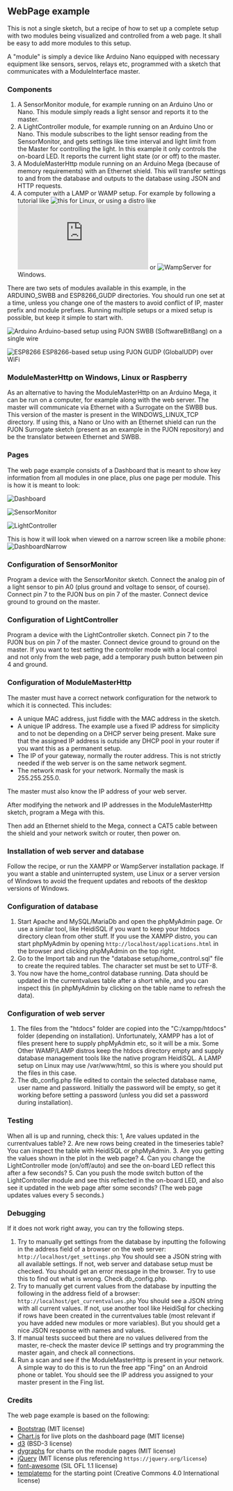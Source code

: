 ## WebPage example
This is not a single sketch, but a recipe of how to set up a complete setup with two modules being visualized and controlled from a web page. It shall be easy to add more modules to this setup.

A "module" is simply a device like Arduino Nano equipped with necessary equipment like sensors, servos, relays etc, programmed with a sketch that communicates with a ModuleInterface master.

### Components
1. A SensorMonitor module, for example running on an Arduino Uno or Nano. This module simply reads a light sensor and reports it to the master.
2. A LightController module, for example running on an Arduino Uno or Nano. This module subscribes to the light sensor reading from the SensorMonitor, and gets settings like time interval and light limit from the Master for controlling the light. In this example it only controls the on-board LED. It reports the current light state (or or off) to the master.
3. A ModuleMasterHttp module running on an Arduino Mega (because of memory requirements) with an Ethernet shield. This will transfer settings to and from the database and outputs to the database using JSON and HTTP requests.
4. A computer with a LAMP or WAMP setup. For example by following a tutorial like ![this](https://www.digitalocean.com/community/tutorials/how-to-install-linux-apache-mysql-php-lamp-stack-on-ubuntu-16-04) for Linux, or using  a distro like ![XAMPP](https://www.apachefriends.org/download.html) or ![WampServer](http://www.wampserver.com/en/) for Windows.

There are two sets of modules available in this example, in the ARDUINO_SWBB and ESP8266_GUDP directories. You should run one set at a time, unless you change one of the masters to avoid conflict of IP, master prefix and module prefixes. Running multiple setups or a mixed setup is possible, but keep it simple to start with.

![Arduino](ARDUINO_SWBB/WebPage_hardware_setup_bb.png)
Arduino-based setup using PJON SWBB (SoftwareBitBang) on a single wire

![ESP8266](ESP8266_GUDP/WebPage_hardware_setup_bb.png)
ESP8266-based setup using PJON GUDP (GlobalUDP) over WiFi

### ModuleMasterHttp on Windows, Linux or Raspberry

As an alternative to having the ModuleMasterHttp on an Arduino Mega, it can be run on a computer, for example along with the web server. The master will communicate via Ethernet with a Surrogate on the SWBB bus. This version of the master is present in the WINDOWS_LINUX_TCP directory. If using this, a Nano or Uno with an Ethernet shield can run the PJON Surrogate sketch (present as an example in the PJON repository) and be the translator between Ethernet and SWBB.

### Pages
The web page example consists of a Dashboard that is meant to show key information from all modules in one place, plus one page per module. This is how it is meant to look:

![Dashboard](pictures/Dashboard.png)

![SensorMonitor](pictures/SensorMonitor.png)

![LightController](pictures/LightController.png)

This is how it will look when viewed on a narrow screen like a mobile phone:
![DashboardNarrow](pictures/DashboardNarrow.png)

### Configuration of SensorMonitor
Program a device with the SensorMonitor sketch. Connect the analog pin of a light sensor to pin A0 (plus ground and voltage to sensor, of course). Connect pin 7 to the PJON bus on pin 7 of the master. Connect device ground to ground on the master.

### Configuration of LightController
Program a device with the LightController sketch. Connect pin 7 to the PJON bus on pin 7 of the master. Connect device ground to ground on the master. If you want to test setting the controller mode with a local control and not only from the web page,
add a temporary push button between pin 4 and ground.

### Configuration of ModuleMasterHttp
 The master must have a correct network configuration for the network to which it is connected. This includes:
 - A unique MAC address, just fiddle with the MAC address in the sketch.
 - A unique IP address. The example use a fixed IP address for simplicity and to not be depending on a DHCP server being present. Make sure that the assigned IP address is outside any DHCP pool in your router if you want this as a permanent setup.
 - The IP of your gateway, normally the router address. This is not strictly needed if the web server is on the same network segment.
 - The network mask for your network. Normally the mask is 255.255.255.0.

The master must also know the IP address of your web server.

After modifying the network and IP addresses in the ModuleMasterHttp sketch, program a Mega with this.

Then add an Ethernet shield to the Mega, connect a CAT5 cable between the shield and your network switch or router, then power on.

### Installation of web server and database
Follow the recipe, or run the XAMPP or WampServer installation package. If you want a stable and uninterrupted system, use Linux or a server version of Windows to avoid the frequent updates and reboots of the desktop versions of Windows.

### Configuration of database
1. Start Apache and MySQL/MariaDb and open the phpMyAdmin page. Or use a similar tool, like HeidiSQL if you want to keep your htdocs directory clean from other stuff. If you use the XAMPP distro, you can start phpMyAdmin by opening ```http://localhost/applications.html``` in the browser and clicking phpMyAdmin on the top right.
2. Go to the Import tab and run the "database setup/home_control.sql" file to create the required tables. The character set must be set to UTF-8.
3. You now have the home_control database running. Data should be updated in the currentvalues table after a short while, and you can inspect this (in phpMyAdmin by clicking on the table name to refresh the data).

### Configuration of web server
1. The files from the "htdocs" folder are copied into the "C:/xampp/htdocs" folder (depending on installation). Unfortunately, XAMPP has a lot of files present here to supply phpMyAdmin etc, so it will be a mix. Some Other WAMP/LAMP distros keep the htdocs directory empty and supply database management tools like the native program HeidiSQL. A LAMP setup on Linux may use /var/www/html, so this is where you should put the files in this case.
2. The db_config.php file edited to contain the selected database name, user name and password. Initially the password will be empty, so get it working before setting a password (unless you did set a password during installation).

### Testing
When all is up and running, check this:
1, Are values updated in the currentvalues table?
2. Are new rows being created in the timeseries table? You can inspect the table with HeidiSQL or phpMyAdmin.
3. Are you getting the values shown in the plot in the web page?
4. Can you change the LightController mode (on/off/auto) and see the on-board LED reflect this after a few seconds?
5. Can you push the mode switch button of the LightController module and see this reflected in the on-board LED,
and also see it updated in the web page after some seconds? (The web page updates values every 5 seconds.)

### Debugging
If it does not work right away, you can try the following steps.
1. Try to manually get settings from the database by inputting the following in the address field of a browser on the web server:
   ```http://localhost/get_settings.php```
   You should see a JSON string with all available settings. If not, web server and database setup must be checked. You should get an error message in the browser. Try to use this to find out what is wrong. Check db_config.php.
2. Try to manually get current values from the database by inputting the following in the address field of a browser:
      ```http://localhost/get_currentvalues.php```
   You should see a JSON string with all current values. If not, use another tool like HeidiSql for checking if rows have been created in the currentvalues table (most relevant if you have added new modules or more variables). But you should get a nice JSON response with names and values.
3. If manual tests succeed but there are no values delivered from the master, re-check the master device IP settings and try programming the master again, and check all connections.
4. Run a scan and see if the ModuleMasterHttp is present in your network. A simple way to do this is to run the free app "Fing" on an Android phone or tablet. You should see the IP address you assigned to your master present in the Fing list.

### Credits
The web page example is based on the following:
* [Bootstrap](https://getbootstrap.com/) (MIT license)
* [Chart.js](http://www.chartjs.org/) for live plots on the dashboard page (MIT license)
* [d3](https://github.com/d3/d3/wiki/gallery) (BSD-3 license)
* [dygraphs](http://dygraphs.com/) for charts on the module pages (MIT license)
* [jQuery](https://jquery.com/) (MIT license plus referencing ```https://jquery.org/license```)
* [font-awesome](http://fontawesome.io/) (SIL OFL 1.1 license)
* [templatemo](http://www.templatemo.com/) for the starting point (Creative Commons 4.0 International license)
